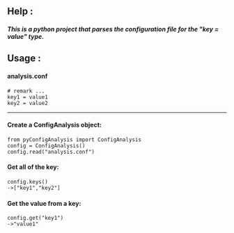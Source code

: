 ## Help :
#####   This is a python project that parses the configuration file for the "key = value" type.
## Usage :
#### analysis.conf
    # remark ...
	key1 = value1
	key2 = value2
	
------------
#### Create a ConfigAnalysis object:
    from pyConfigAnalysis import ConfigAnalysis
    config = ConfigAnalysis()
	config.read("analysis.conf")
#### Get all of the key:
    config.keys()
	->["key1","key2"]
#### Get the value from a key:
    config.get("key1")
	->"value1"
